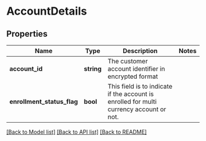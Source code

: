 # AccountDetails

## Properties
Name | Type | Description | Notes
------------ | ------------- | ------------- | -------------
**account_id** | **string** | The customer account identifier in encrypted format | 
**enrollment_status_flag** | **bool** | This field is to indicate if the  account is enrolled for multi currency account or not. | 

[[Back to Model list]](../../README.md#documentation-for-models) [[Back to API list]](../../README.md#documentation-for-api-endpoints) [[Back to README]](../../README.md)

